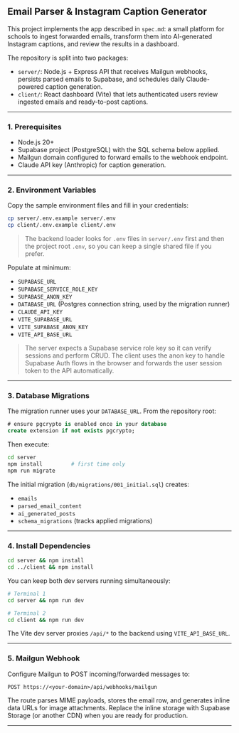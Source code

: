 ## Email Parser & Instagram Caption Generator

This project implements the app described in `spec.md`: a small platform for schools to ingest forwarded emails, transform them into AI-generated Instagram captions, and review the results in a dashboard.

The repository is split into two packages:

- `server/`: Node.js + Express API that receives Mailgun webhooks, persists parsed emails to Supabase, and schedules daily Claude-powered caption generation.
- `client/`: React dashboard (Vite) that lets authenticated users review ingested emails and ready-to-post captions.

---

### 1. Prerequisites

- Node.js 20+
- Supabase project (PostgreSQL) with the SQL schema below applied.
- Mailgun domain configured to forward emails to the webhook endpoint.
- Claude API key (Anthropic) for caption generation.

---

### 2. Environment Variables

Copy the sample environment files and fill in your credentials:

```bash
cp server/.env.example server/.env
cp client/.env.example client/.env
```

> The backend loader looks for `.env` files in `server/.env` first and then the project root `.env`, so you can keep a single shared file if you prefer.

Populate at minimum:

- `SUPABASE_URL`
- `SUPABASE_SERVICE_ROLE_KEY`
- `SUPABASE_ANON_KEY`
- `DATABASE_URL` (Postgres connection string, used by the migration runner)
- `CLAUDE_API_KEY`
- `VITE_SUPABASE_URL`
- `VITE_SUPABASE_ANON_KEY`
- `VITE_API_BASE_URL`

> The server expects a Supabase service role key so it can verify sessions and perform CRUD. The client uses the anon key to handle Supabase Auth flows in the browser and forwards the user session token to the API automatically.

---

### 3. Database Migrations

The migration runner uses your `DATABASE_URL`. From the repository root:

```sql
# ensure pgcrypto is enabled once in your database
create extension if not exists pgcrypto;
```

Then execute:

```bash
cd server
npm install         # first time only
npm run migrate
```

The initial migration (`db/migrations/001_initial.sql`) creates:

- `emails`
- `parsed_email_content`
- `ai_generated_posts`
- `schema_migrations` (tracks applied migrations)

---

### 4. Install Dependencies

```bash
cd server && npm install
cd ../client && npm install
```

You can keep both dev servers running simultaneously:

```bash
# Terminal 1
cd server && npm run dev

# Terminal 2
cd client && npm run dev
```

The Vite dev server proxies `/api/*` to the backend using `VITE_API_BASE_URL`.

---

### 5. Mailgun Webhook

Configure Mailgun to POST incoming/forwarded messages to:

```
POST https://<your-domain>/api/webhooks/mailgun
```

The route parses MIME payloads, stores the email row, and generates inline data URLs for image attachments. Replace the inline storage with Supabase Storage (or another CDN) when you are ready for production.

---